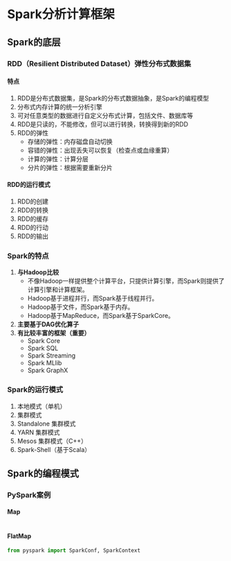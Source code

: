 # Spark分析计算框架
## Spark的底层
### RDD（Resilient Distributed Dataset）弹性分布式数据集
#### 特点
1. RDD是分布式数据集，是Spark的分布式数据抽象，是Spark的编程模型
2. 分布式内存计算的统一分析引擎
3. 可对任意类型的数据进行自定义分布式计算，包括文件、数据库等
4. RDD是只读的，不能修改，但可以进行转换，转换得到新的RDD
5. RDD的弹性
    - 存储的弹性：内存磁盘自动切换
    - 容错的弹性：出现丢失可以恢复（检查点或血缘重算）
    - 计算的弹性：计算分层
    - 分片的弹性：根据需要重新分片
#### RDD的运行模式
1. RDD的创建
2. RDD的转换
3. RDD的缓存
4. RDD的行动
5. RDD的输出
### Spark的特点


1. **与Hadoop比较**
   - 不像Hadoop一样提供整个计算平台，只提供计算引擎，而Spark则提供了计算引擎和计算框架。
   - Hadoop基于进程并行，而Spark基于线程并行。
   - Hadoop基于文件，而Spark基于内存。
   - Hadoop基于MapReduce，而Spark基于SparkCore。
2. **主要基于DAG优化算子**
2. **有比较丰富的框架（重要）**
   - Spark Core
   - Spark SQL
   - Spark Streaming
   - Spark MLlib
   - Spark GraphX
### Spark的运行模式
1. 本地模式（单机）
2. 集群模式
3. Standalone 集群模式
4. YARN 集群模式
5. Mesos 集群模式（C++）
6. Spark-Shell（基于Scala）
## Spark的编程模式
### PySpark案例
#### Map
```python

```
#### FlatMap
```python
from pyspark import SparkConf, SparkContext


```

